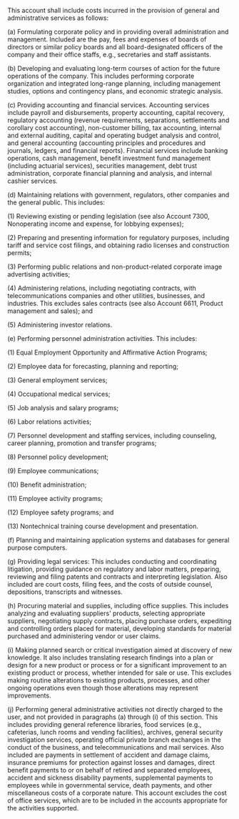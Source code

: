 This account shall include costs incurred in the provision of general and administrative services as follows:

(a) Formulating corporate policy and in providing overall administration and management. Included are the pay, fees and expenses of boards of directors or similar policy boards and all board-designated officers of the company and their office staffs, e.g., secretaries and staff assistants.

(b) Developing and evaluating long-term courses of action for the future operations of the company. This includes performing corporate organization and integrated long-range planning, including management studies, options and contingency plans, and economic strategic analysis.

(c) Providing accounting and financial services. Accounting services include payroll and disbursements, property accounting, capital recovery, regulatory accounting (revenue requirements, separations, settlements and corollary cost accounting), non-customer billing, tax accounting, internal and external auditing, capital and operating budget analysis and control, and general accounting (accounting principles and procedures and journals, ledgers, and financial reports). Financial services include banking operations, cash management, benefit investment fund management (including actuarial services), securities management, debt trust administration, corporate financial planning and analysis, and internal cashier services.

(d) Maintaining relations with government, regulators, other companies and the general public. This includes:

(1) Reviewing existing or pending legislation (see also Account 7300, Nonoperating income and expense, for lobbying expenses);

(2) Preparing and presenting information for regulatory purposes, including tariff and service cost filings, and obtaining radio licenses and construction permits;
                      

(3) Performing public relations and non-product-related corporate image advertising activities;

(4) Administering relations, including negotiating contracts, with telecommunications companies and other utilities, businesses, and industries. This excludes sales contracts (see also Account 6611, Product management and sales); and

(5) Administering investor relations.

(e) Performing personnel administration activities. This includes:

(1) Equal Employment Opportunity and Affirmative Action Programs;

(2) Employee data for forecasting, planning and reporting;

(3) General employment services;

(4) Occupational medical services;

(5) Job analysis and salary programs;

(6) Labor relations activities;

(7) Personnel development and staffing services, including counseling, career planning, promotion and transfer programs;

(8) Personnel policy development;

(9) Employee communications;

(10) Benefit administration;

(11) Employee activity programs;

(12) Employee safety programs; and

(13) Nontechnical training course development and presentation.

(f) Planning and maintaining application systems and databases for general purpose computers.

(g) Providing legal services: This includes conducting and coordinating litigation, providing guidance on regulatory and labor matters, preparing, reviewing and filing patents and contracts and interpreting legislation. Also included are court costs, filing fees, and the costs of outside counsel, depositions, transcripts and witnesses.

(h) Procuring material and supplies, including office supplies. This includes analyzing and evaluating suppliers' products, selecting appropriate suppliers, negotiating supply contracts, placing purchase orders, expediting and controlling orders placed for material, developing standards for material purchased and administering vendor or user claims.

(i) Making planned search or critical investigation aimed at discovery of new knowledge. It also includes translating research findings into a plan or design for a new product or process or for a significant improvement to an existing product or process, whether intended for sale or use. This excludes making routine alterations to existing products, processes, and other ongoing operations even though those alterations may represent improvements.

(j) Performing general administrative activities not directly charged to the user, and not provided in paragraphs (a) through (i) of this section. This includes providing general reference libraries, food services (e.g., cafeterias, lunch rooms and vending facilities), archives, general security investigation services, operating official private branch exchanges in the conduct of the business, and telecommunications and mail services. Also included are payments in settlement of accident and damage claims, insurance premiums for protection against losses and damages, direct benefit payments to or on behalf of retired and separated employees, accident and sickness disability payments, supplemental payments to employees while in governmental service, death payments, and other miscellaneous costs of a corporate nature. This account excludes the cost of office services, which are to be included in the accounts appropriate for the activities supported.

